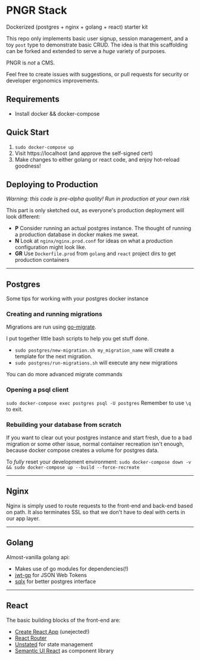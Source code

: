 # PNGR Stack
Dockerized (postgres + nginx + golang + react) starter kit

This repo only implements basic user signup, session management, and a toy `post` type to demonstrate basic CRUD.
The idea is that this scaffolding can be forked and extended to serve a _huge_ variety of purposes.

PNGR is _not_ a CMS.

Feel free to create issues with suggestions, or pull requests for security or developer ergonomics improvements.

## Requirements
- Install docker && docker-compose

## Quick Start
1) `sudo docker-compose up`
2) Visit https://localhost (and approve the self-signed cert)
3) Make changes to either golang or react code, and enjoy hot-reload goodness!

## Deploying to Production
*Warning: this code is pre-alpha quality! Run in production at your own risk*

This part is only sketched out, as everyone's production deployment will look different:
- **P** Consider running an actual postgres instance. The thought of running a production database in docker makes me sweat.
- **N** Look at `nginx/nginx.prod.conf` for ideas on what a production configuration might look like.
- **GR** Use `Dockerfile.prod` from `golang` and `react` project dirs to get production containers



--- 

## Postgres
Some tips for working with your postgres docker instance

### Creating and running migrations
Migrations are run using [go-migrate](https://github.com/golang-migrate/migrate).

I put together little bash scripts to help you get stuff done.
- `sudo postgres/new-migration.sh my_migration_name` will create a template for the next migration.
- `sudo postgres/run-migrations.sh` will execute any new migrations 

You can do more advanced migrate commands 

### Opening a psql client
`sudo docker-compose exec postgres psql -U postgres`
Remember to use `\q` to exit.

### Rebuilding your database from scratch
If you want to clear out your postgres instance and start fresh, due to a bad migration or some other issue, normal container recreation isn't enough, because docker compose creates a volume for postgres data.

To *fully* reset your development environment:
`sudo docker-compose down -v && sudo docker-compose up --build --force-recreate`

--- 

## Nginx
Nginx is simply used to route requests to the front-end and back-end based on path.
It also terminates SSL so that we don't have to deal with certs in our app layer.

--- 

## Golang
Almost-vanilla golang api:
- Makes use of go modules for dependencies(!)
- [jwt-gp](github.com/dgrijalva/jwt-go) for JSON Web Tokens
- [sqlx](https://github.com/jmoiron/sqlx) for better postgres interface

--- 

## React
The basic building blocks of the front-end are:
- [Create React App](https://github.com/facebookincubator/create-react-app) (unejected!)
- [React Router](https://github.com/ReactTraining/react-router)
- [Unstated](https://github.com/jamiebuilds/unstated) for state management
- [Semantic UI React](https://react.semantic-ui.com/) as component library
